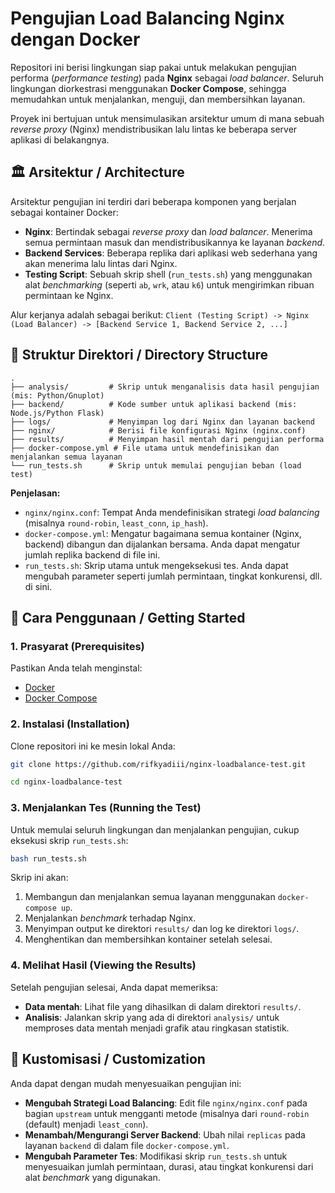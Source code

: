 # Pengujian Load Balancing Nginx dengan Docker

Repositori ini berisi lingkungan siap pakai untuk melakukan pengujian performa (*performance testing*) pada **Nginx** sebagai *load balancer*. Seluruh lingkungan diorkestrasi menggunakan **Docker Compose**, sehingga memudahkan untuk menjalankan, menguji, dan membersihkan layanan.

Proyek ini bertujuan untuk mensimulasikan arsitektur umum di mana sebuah *reverse proxy* (Nginx) mendistribusikan lalu lintas ke beberapa server aplikasi di belakangnya.

## 🏛️ Arsitektur / Architecture

Arsitektur pengujian ini terdiri dari beberapa komponen yang berjalan sebagai kontainer Docker:

  * **Nginx**: Bertindak sebagai *reverse proxy* dan *load balancer*. Menerima semua permintaan masuk dan mendistribusikannya ke layanan *backend*.
  * **Backend Services**: Beberapa replika dari aplikasi web sederhana yang akan menerima lalu lintas dari Nginx.
  * **Testing Script**: Sebuah skrip shell (`run_tests.sh`) yang menggunakan alat *benchmarking* (seperti `ab`, `wrk`, atau `k6`) untuk mengirimkan ribuan permintaan ke Nginx.

Alur kerjanya adalah sebagai berikut:
`Client (Testing Script) -> Nginx (Load Balancer) -> [Backend Service 1, Backend Service 2, ...]`

## 📁 Struktur Direktori / Directory Structure

```
.
├── analysis/         # Skrip untuk menganalisis data hasil pengujian (mis: Python/Gnuplot)
├── backend/          # Kode sumber untuk aplikasi backend (mis: Node.js/Python Flask)
├── logs/             # Menyimpan log dari Nginx dan layanan backend
├── nginx/            # Berisi file konfigurasi Nginx (nginx.conf)
├── results/          # Menyimpan hasil mentah dari pengujian performa
├── docker-compose.yml # File utama untuk mendefinisikan dan menjalankan semua layanan
└── run_tests.sh      # Skrip untuk memulai pengujian beban (load test)
```

**Penjelasan:**

  * `nginx/nginx.conf`: Tempat Anda mendefinisikan strategi *load balancing* (misalnya `round-robin`, `least_conn`, `ip_hash`).
  * `docker-compose.yml`: Mengatur bagaimana semua kontainer (Nginx, backend) dibangun dan dijalankan bersama. Anda dapat mengatur jumlah replika backend di file ini.
  * `run_tests.sh`: Skrip utama untuk mengeksekusi tes. Anda dapat mengubah parameter seperti jumlah permintaan, tingkat konkurensi, dll. di sini.

## 🚀 Cara Penggunaan / Getting Started

### 1\. Prasyarat (Prerequisites)

Pastikan Anda telah menginstal:

  * [Docker](https://docs.docker.com/get-docker/)
  * [Docker Compose](https://docs.docker.com/compose/install/)

### 2\. Instalasi (Installation)

Clone repositori ini ke mesin lokal Anda:

```bash
git clone https://github.com/rifkyadiii/nginx-loadbalance-test.git
```
```bash
cd nginx-loadbalance-test
```

### 3\. Menjalankan Tes (Running the Test)

Untuk memulai seluruh lingkungan dan menjalankan pengujian, cukup eksekusi skrip `run_tests.sh`:

```bash
bash run_tests.sh
```

Skrip ini akan:

1.  Membangun dan menjalankan semua layanan menggunakan `docker-compose up`.
2.  Menjalankan *benchmark* terhadap Nginx.
3.  Menyimpan output ke direktori `results/` dan log ke direktori `logs/`.
4.  Menghentikan dan membersihkan kontainer setelah selesai.

### 4\. Melihat Hasil (Viewing the Results)

Setelah pengujian selesai, Anda dapat memeriksa:

  * **Data mentah**: Lihat file yang dihasilkan di dalam direktori `results/`.
  * **Analisis**: Jalankan skrip yang ada di direktori `analysis/` untuk memproses data mentah menjadi grafik atau ringkasan statistik.

## 🔧 Kustomisasi / Customization

Anda dapat dengan mudah menyesuaikan pengujian ini:

  * **Mengubah Strategi Load Balancing**: Edit file `nginx/nginx.conf` pada bagian `upstream` untuk mengganti metode (misalnya dari `round-robin` (default) menjadi `least_conn`).
  * **Menambah/Mengurangi Server Backend**: Ubah nilai `replicas` pada layanan `backend` di dalam file `docker-compose.yml`.
  * **Mengubah Parameter Tes**: Modifikasi skrip `run_tests.sh` untuk menyesuaikan jumlah permintaan, durasi, atau tingkat konkurensi dari alat *benchmark* yang digunakan.

